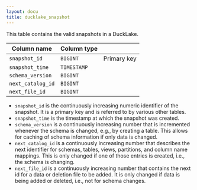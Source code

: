 ```yaml
---
layout: docu
title: ducklake_snapshot
---
```


This table contains the valid snapshots in a DuckLake.

| Column name       | Column type                |             |
| ----------------- | -------------------------- | ----------- |
| `snapshot_id`     | `BIGINT`                   | Primary key |
| `snapshot_time`   | `TIMESTAMP`                |             |
| `schema_version`  | `BIGINT`                   |             |
| `next_catalog_id` | `BIGINT`                   |             |
| `next_file_id`    | `BIGINT`                   |             |

- `snapshot_id` is the continuously increasing numeric identifier of the snapshot. It is a primary key and is referred to by various other tables.
- `snapshot_time` is the timestamp at which the snapshot was created.
- `schema_version` is a continuously increasing number that is incremented whenever the schema is changed, e.g., by creating a table. This allows for caching of schema information if only data is changed.
- `next_catalog_id` is a continuously increasing number that describes the next identifier for schemas, tables, views, partitions, and column name mappings. This is only changed if one of those entries is created, i.e., the schema is changing.
- `next_file_id` is a continuously increasing number that contains the next id for a data or deletion file to be added. It is only changed if data is being added or deleted, i.e., not for schema changes.
